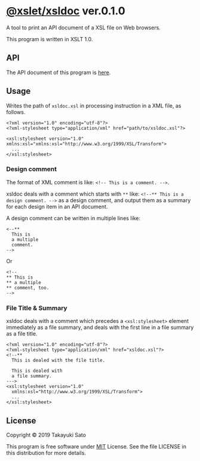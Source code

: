 # [@xslet/xsldoc](https://github.com/xslet/xsldoc) ver.0.1.0

A tool to print an API document of a XSL file on Web browsers.

This program is written in XSLT 1.0.

## API

The API document of this program is [here](https://xslet.github.io/xsldoc/api/xsldoc.xml).

## Usage

Writes the path of `xsldoc.xsl` in processing instruction in a XML file, as follows.

```
<?xml version="1.0" encoding="utf-8"?>
<?xml-stylesheet type="application/xml" href="path/to/xsldoc.xsl"?>

<xsl:stylesheet version="1.0" xmlns:xsl="xmlns:xsl="http://www.w3.org/1999/XSL/Transform">
  ...
</xsl:stylesheet>
```

### Design comment

The format of XML comment is like: `<!-- This is a comment. -->`.

xsldoc deals with a comment which starts with `**` like: `<!--** This is a design comment. -->` as a design comment, and output them as a summary for each design item in an API document.

A design comment can be written in multiple lines like:

```
<--**
  This is
  a multiple
  comment.
-->
```

Or 

```
<!--
** This is 
** a multiple
** comment, too.
-->
```

### File Title & Summary 

xsldoc deals with a comment which precedes a `<xsl:stylesheet>` element immediately as a file summary, and deals with the first line in a file summary as a file title.

```
<?xml version="1.0" encoding="utf-8"?>
<?xml-stylesheet type="application/xml" href="xsldoc.xsl"?>
<!--**     
  This is dealed with the file title.
  
  This is dealed with
  a file summary.
--->
<xsl:stylesheet version="1.0"
  xmlns:xsl="http://www.w3.org/1999/XSL/Transform">
  ...
</xsl:stylesheet>
```

## License

Copyright &copy; 2019 Takayuki Sato

This program is free software under [MIT](https://opensource.org/licenses/MIT) License.
See the file LICENSE in this distribution for more details.
